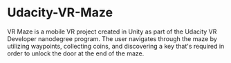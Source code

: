 # Udacity-VR-Maze
VR Maze is a mobile VR project created in Unity as part of the Udacity VR Developer nanodegree program. The user navigates through the maze by utilizing waypoints, collecting coins, and discovering a key that's required in order to unlock the door at the end of the maze.
